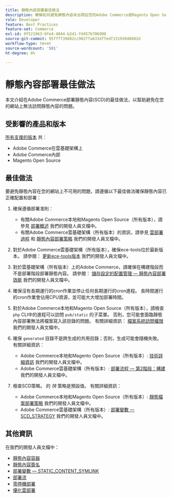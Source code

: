 ```yaml
---
title: 靜態內容部署最佳做法
description: 瞭解如何避免靜態內容未出現在您的Adobe Commerce或Magento Open Source店面上。
role: Developer
feature: Best Practices
feature-set: Commerce
exl-id: 9f521963-6fe4-4844-b2d1-fd457b706900
source-git-commit: 95ffff39d82cc9027fa633dffedf15193040802d
workflow-type: tm+mt
source-wordcount: '501'
ht-degree: 0%

---
```


# 靜態內容部署最佳做法

本文介紹在Adobe Commerce部署靜態內容(SCD)的最佳做法，以幫助避免在您的網站上無法訪問靜態內容的問題。

## 受影響的產品和版本

[所有支援的版本](../../../release/versions.md) 共：

* Adobe Commerce在雲基礎架構上
* Adobe Commerce內部
* Magento Open Source

## 最佳做法

要避免靜態內容在您的網站上不可用的問題，請遵循以下最佳做法確保靜態內容已正確配置和部署：

1. 確保遵循部署准則：
   * 有關Adobe Commerce本地和Magento Open Source（所有版本），請參見 [部署概述](../../../configuration/deployment/overview.md) 我們的開發人員文檔中。
   * 有關Adobe Commerce雲基礎架構（所有版本）的資訊，請參見 [雲部署過程](https://devdocs.magento.com/cloud/deploy/cloud-deployment-process.html) 和 [靜態內容部署策略](https://devdocs.magento.com/cloud/deploy/static-content-deployment.html) 我們的開發人員文檔中。

1. 對於Adobe Commerce雲基礎架構（所有版本），確保ece-tools位於最新版本。 請參閱： [更新ece-tools版本](https://devdocs.magento.com/cloud/release-notes/ece-release-notes.html) 我們的開發人員文檔中。
1. 對於雲基礎架構（所有版本）上的Adobe Commerce，請確保在構建階段而不是部署階段部署靜態內容。 請參閱： [儲存設定的配置管理 — 靜態內容部署效能](https://devdocs.magento.com/cloud/live/sens-data-over.html#cloud-confman-scd-over) 我們的開發人員文檔中。
1. 確保沒有長期運行的cron作業並停止任何長期運行的cron進程。 長時間運行的cron作業會佔用CPU資源，並可能大大增加部署時間。
1. 對於Adobe Commerce本地和Magento Open Source（所有版本），請檢查 `php` CLI中的進程可以訪問 `pub/static` 的子菜單。 否則，您可能會面臨靜態內容部署無法將檔案寫入該目錄的問題。 有關詳細資訊： [檔案系統訪問權限](https://experienceleague.adobe.com/docs/commerce-operations/configuration-guide/deployment/file-system-permissions.html) 我們的開發人員文檔中。
1. 確保 `generated` 目錄不是跨生成的共用目錄；否則，生成可能會隨機失敗。 有關詳細資訊：
   * Adobe Commerce本地和Magento Open Source（所有版本）: [技術詳細資訊](https://experienceleague.adobe.com/docs/commerce-operations/configuration-guide/deployment/technical-details.html) 我們的開發人員文檔中。
   * Adobe Commerce雲基礎架構（所有版本）: [部署流程 — 第2階段：構建](https://devdocs.magento.com/cloud/reference/discover-deploy.html#cloud-deploy-over-phases-build) 我們的開發人員文檔中。

1. 檢查SCD策略。 的 *快* 策略是預設值。 有關詳細資訊：
   * Adobe Commerce本地和Magento Open Source（所有版本）: [靜態檔案部署策略](https://experienceleague.adobe.com/docs/commerce-operations/configuration-guide/cli/static-view/static-view-file-strategy.html) 我們的開發人員文檔中。
   * Adobe Commerce雲基礎架構（所有版本）: [部署變數 — SCD\_STRATEGY](https://devdocs.magento.com/cloud/env/variables-deploy.html#scd_strategy) 我們的開發人員文檔中。

## 其他資訊

在我們的開發人員文檔中：

* [靜態內容容器](https://developer.adobe.com/commerce/admin-developer/pattern-library/containers/static-content/)
* [靜態內容簽名](https://experienceleague.adobe.com/docs/commerce-operations/configuration-guide/cache/static-content-signing.html)
* [部署變數 — STATIC\_CONTENT\_SYMLINK](https://devdocs.magento.com/cloud/env/variables-deploy.html#static_content_symlink)
* [部署流](../../../performance/deployment-flow.md)
* [零停機部署](https://devdocs.magento.com/cloud/deploy/reduce-downtime.html)
* [優化雲部署](https://devdocs.magento.com/cloud/deploy/optimize-cloud-deployment.html)
